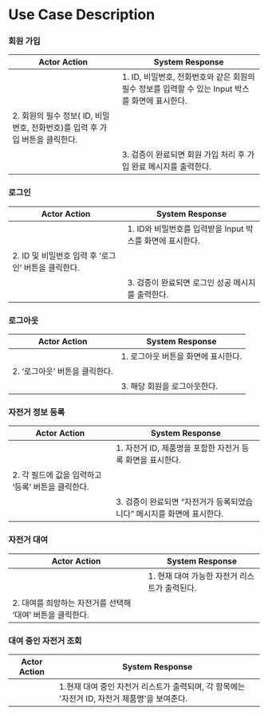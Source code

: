 # Use Case Description

### 회원 가입

| **Actor Action**                                                             | **System Response**                                                                              |
| ---------------------------------------------------------------------------- | ------------------------------------------------------------------------------------------------ |
|                                                                              | 1. ID, 비밀번호, 전화번호와 같은 회원의 필수 정보를 입력할 수 있는 Input 박스를 화면에 표시한다. |
| 2. 회원의 필수 정보( ID, 비밀번호, 전화번호)를 입력 후 가입 버튼을 클릭한다. |                                                                                                  |
|                                                                              | 3. 검증이 완료되면 회원 가입 처리 후 가입 완료 메시지를 출력한다.                                |

### 로그인

| **Actor Action**                                    | **System Response**                                       |
| --------------------------------------------------- | --------------------------------------------------------- |
|                                                     | 1. ID와 비밀번호를 입력받을 Input 박스를 화면에 표시한다. |
| 2. ID 및 비밀번호 입력 후 ‘로그인’ 버튼을 클릭한다. |                                                           |
|                                                     | 3. 검증이 완료되면 로그인 성공 메시지를 출력한다.         |

### 로그아웃

| **Actor Action**               | **System Response**                 |
| ------------------------------ | ----------------------------------- |
|                                | 1. 로그아웃 버튼을 화면에 표시한다. |
| 2. ‘로그아웃’ 버튼을 클릭한다. |                                     |
|                                | 3. 해당 회원을 로그아웃한다.        |

### 자전거 정보 등록

| **Actor Action**                                   | **System Response**                                                    |
| -------------------------------------------------- | ---------------------------------------------------------------------- |
|                                                    | 1. 자전거 ID, 제품명을 포함한 자전거 등록 화면을 표시한다.             |
| 2. 각 필드에 값을 입력하고 ‘등록’ 버튼을 클릭한다. |                                                                        |
|                                                    | 3. 검증이 완료되면 “자전거가 등록되었습니다” 메시지를 화면에 표시한다. |

### 자전거 대여

| **Actor Action**                                           | **System Response**                           |
| ---------------------------------------------------------- | --------------------------------------------- |
|                                                            | 1. 현재 대여 가능한 자전거 리스트가 출력된다. |
| 2. 대여를 희망하는 자전거를 선택해 ‘대여’ 버튼을 클릭한다. |                                               |

### 대여 중인 자전거 조회

| **Actor Action** | **System Response**                                                                           |
| ------------------------ | --------------------------------------------------------------------------------------------- |
|                          | 1.현재 대여 중인 자전거 리스트가 출력되며, 각 항목에는 '자전거 ID, 자전거 제품명'을 보여준다. |
